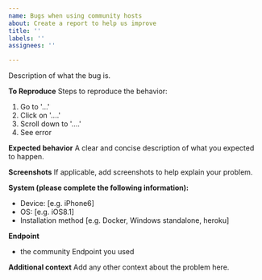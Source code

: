 ```yaml
---
name: Bugs when using community hosts
about: Create a report to help us improve
title: ''
labels: ''
assignees: ''

---
```


Description of what the bug is.

**To Reproduce**
Steps to reproduce the behavior:
1. Go to '...'
2. Click on '....'
3. Scroll down to '....'
4. See error

**Expected behavior**
A clear and concise description of what you expected to happen.

**Screenshots**
If applicable, add screenshots to help explain your problem.

**System (please complete the following information):**
 - Device: [e.g. iPhone6]
 - OS: [e.g. iOS8.1]
 - Installation method [e.g. Docker, Windows standalone, heroku]

**Endpoint**
 - the community Endpoint you used 

**Additional context**
Add any other context about the problem here.
